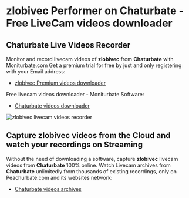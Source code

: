 # zlobivec Performer on Chaturbate - Free LiveCam videos downloader

## Chaturbate Live Videos Recorder

Monitor and record livecam videos of **zlobivec** from **Chaturbate** with Moniturbate.com
Get a premium trial for free by just and only registering with your Email address:
* [zlobivec Premium videos downloader](https://moniturbate.com/request-demo-licence-key.html)

Free livecam videos downloader - Moniturbate Software:
* [Chaturbate videos downloader](https://moniturbate.com/moniturbate-download-software.html)

![zlobivec livecam videos recorder](https://peachurnet.com/templates/moniturbate-software.png)


## Capture zlobivec videos from the Cloud and watch your recordings on Streaming

Without the need of downloading a software, capture **zlobivec** livecam videos from **Chaturbate** 100% online.
Watch Livecam archives from **Chaturbate** unlimitedly from thousands of existing recordings, only on Peachurbate.com and its websites network:
* [Chaturbate videos archives](https://peachurnet.com/)